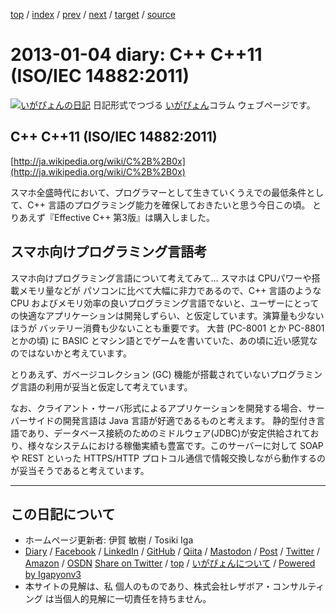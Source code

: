 [top](../index.html) 
 / [index](index.html) 
 / [prev](ig130103.html) 
 / [next](ig130108.html) 
 / [target](https://www.igapyon.jp/igapyon/diary/2013/ig130104.html) 
 / [source](https://github.com/igapyon/diary/blob/master/2013/ig130104.src.md) 

2013-01-04 diary: C++ C++11 (ISO/IEC 14882:2011)
=====================================================================================================
[![いがぴょんの日記](https://www.igapyon.jp/igapyon/diary/images/iga202308_64.jpg "いがぴょん")](https://www.igapyon.jp/igapyon/diary/memo/memoigapyon.html) 日記形式でつづる [いがぴょん](https://www.igapyon.jp/igapyon/diary/memo/memoigapyon.html)コラム ウェブページです。

## C++ C++11 (ISO/IEC 14882:2011)

[http://ja.wikipedia.org/wiki/C%2B%2B0x](http://ja.wikipedia.org/wiki/C%2B%2B0x)

スマホ全盛時代において、プログラマーとして生きていくうえでの最低条件として、C++ 言語のプログラミング能力を確保しておきたいと思う今日この頃。
とりあえず『Effective C++ 第3版』は購入しました。


## スマホ向けプログラミング言語考

スマホ向けプログラミング言語について考えてみて...
スマホは CPUパワーや搭載メモリ量などが パソコンに比べて大幅に非力であるので、C++ 言語のような CPU およびメモリ効率の良いプログラミング言語でないと、ユーザーにとっての快適なアプリケーションは開発しずらい、と仮定しています。演算量も少ないほうが バッテリー消費も少ないことも重要です。
大昔 (PC-8001 とか PC-8801 とかの頃) に BASIC とマシン語とでゲームを書いていた、あの頃に近い感覚なのではないかと考えています。

とりあえず、ガベージコレクション (GC) 機能が搭載されていないプログラミング言語の利用が妥当と仮定して考えています。

なお、クライアント・サーバ形式によるアプリケーションを開発する場合、サーバーサイドの開発言語は Java 言語が好適であるものと考えます。
静的型付き言語であり、データベース接続のためのミドルウェア(JDBC)が安定供給されており、様々なシステムにおける稼働実績も豊富です。このサーバーに対して SOAP や REST といった HTTPS/HTTP プロトコル通信で情報交換しながら動作するのが妥当そうであると考えています。


----------------------------------------------------------------------------------------------------

## この日記について

* ホームページ更新者: 伊賀 敏樹 / Tosiki Iga
* [Diary](https://www.igapyon.jp/igapyon/diary/) / [Facebook](https://www.facebook.com/igapyon) / [LinkedIn](https://www.linkedin.com/in/toshikiiga) / [GitHub](https://github.com/igapyon) / [Qiita](https://qiita.com/igapyon) / [Mastodon](https://social.vivaldi.net/@igapyon) / [Post](https://post.news/igapyon) / [Twitter](https://twitter.com/ToshikiIga) / [Amazon](https://www.amazon.co.jp/%E4%BC%8A%E8%B3%80-%E6%95%8F%E6%A8%B9/e/B004LTQWCQ) / [OSDN](https://ja.osdn.net/users/iga/)
[Share on Twitter](https://twitter.com/intent/tweet?hashtags=igapyon%2Cdiary%2C%E3%81%84%E3%81%8C%E3%81%B4%E3%82%87%E3%82%93&text=C%2B%2B+C%2B%2B11+%28ISO%2FIEC+14882%3A2011%29&url=https%3A%2F%2Fwww.igapyon.jp%2Figapyon%2Fdiary%2F2013%2Fig130104.html) / [top](../index.html) / [いがぴょんについて](https://www.igapyon.jp/igapyon/diary/memo/memoigapyon.html) / [Powered by Igapyonv3](https://github.com/igapyon/igapyonv3)
* 本サイトの見解は、私 個人のものであり、株式会社レザボア・コンサルティング は当個人的見解に一切責任を持ちません。 
